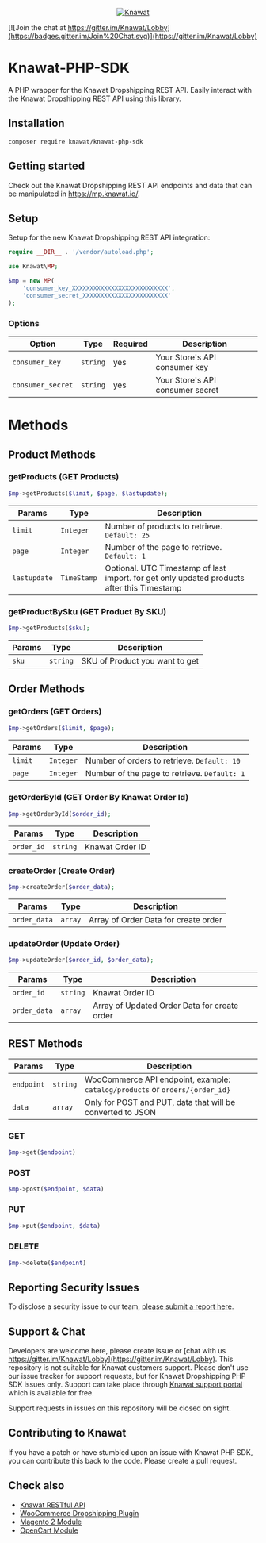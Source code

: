 <p align="center"><a href="https://knawat.com/"><img src="https://knawat.com/wp-content/uploads/2017/10/253_77.png" alt="Knawat"></a></p>

[![Join the chat at https://gitter.im/Knawat/Lobby](https://badges.gitter.im/Join%20Chat.svg)](https://gitter.im/Knawat/Lobby)

# Knawat-PHP-SDK
A PHP wrapper for the Knawat Dropshipping REST API. Easily interact with the Knawat Dropshipping REST API using this library.

## Installation

```
composer require knawat/knawat-php-sdk
```

## Getting started

Check out the Knawat Dropshipping REST API endpoints and data that can be manipulated in <https://mp.knawat.io/>.

## Setup

Setup for the new Knawat Dropshipping REST API integration:

```php
require __DIR__ . '/vendor/autoload.php';

use Knawat\MP;

$mp = new MP(
    'consumer_key_XXXXXXXXXXXXXXXXXXXXXXXXXXX',
    'consumer_secret_XXXXXXXXXXXXXXXXXXXXXXXX'
);
```

### Options

|       Option      |   Type   | Required |                Description                 |
| ----------------- | -------- | -------- | ------------------------------------------ |
| `consumer_key`    | `string` | yes      | Your Store's API consumer key              |
| `consumer_secret` | `string` | yes      | Your Store's API consumer secret           |

# Methods
## Product Methods

### getProducts (GET Products)
```php
$mp->getProducts($limit, $page, $lastupdate);
```
|    Params    |   Type     |                        Description                         |
| ------------ | ---------  | ---------------------------------------------------------- |
| `limit`      | `Integer`  | Number of products to retrieve. `Default: 25`              |
| `page`       | `Integer`  | Number of the page to retrieve. `Default: 1`               |
| `lastupdate` | `TimeStamp` | Optional. UTC Timestamp of last import. for get only updated products after this Timestamp |

### getProductBySku (GET Product By SKU)
```php
$mp->getProducts($sku);
```
|    Params  |   Type    |                        Description                         |
| ---------- | --------  | ---------------------------------------------------------- |
| `sku`      | `string`  | SKU of Product you want to get                             |

## Order Methods
### getOrders (GET Orders)
```php
$mp->getOrders($limit, $page);
```
|    Params    |   Type     |                        Description                         |
| ------------ | ---------  | ---------------------------------------------------------- |
| `limit`      | `Integer`  | Number of orders to retrieve. `Default: 10`                |
| `page`       | `Integer`  | Number of the page to retrieve. `Default: 1`               |


### getOrderById (GET Order By Knawat Order Id)
```php
$mp->getOrderById($order_id);
```
|    Params  |   Type   |                        Description                         |
| ---------- | -------- | ---------------------------------------------------------- |
| `order_id` | `string` |  Knawat Order ID                                           |



### createOrder (Create Order)
```php
$mp->createOrder($order_data);
```
|    Params    |   Type     |                        Description                         |
| ------------ | ---------  | ---------------------------------------------------------- |
| `order_data` | `array`    |  Array of Order Data for create order                      |


### updateOrder (Update Order)
```php
$mp->updateOrder($order_id, $order_data);
```
|    Params    |   Type     |                        Description                         |
| ------------ | ---------  | ---------------------------------------------------------- |
| `order_id`   | `string`   |  Knawat Order ID                                           |
| `order_data` | `array`    |  Array of Updated Order Data for create order              |



## REST Methods

|    Params    |   Type   |                         Description                          |
| ------------ | -------- | ------------------------------------------------------------ |
| `endpoint`   | `string` | WooCommerce API endpoint, example: `catalog/products` or `orders/{order_id}` |
| `data`       | `array`  | Only for POST and PUT, data that will be converted to JSON   |

### GET

```php
$mp->get($endpoint)
```

### POST

```php
$mp->post($endpoint, $data)
```

### PUT

```php
$mp->put($endpoint, $data)
```

### DELETE

```php
$mp->delete($endpoint)
```

## Reporting Security Issues
To disclose a security issue to our team, [please submit a report here](https://knawat.com/contact/).

## Support & Chat
Developers are welcome here, please create issue or [chat with us https://gitter.im/Knawat/Lobby](https://gitter.im/Knawat/Lobby). This repository is not suitable for Knawat customers support. Please don't use our issue tracker for support requests, but for Knawat Dropshipping PHP SDK issues only. Support can take place through [Knawat support portal](https://help.knawat.com/hc/en-us/requests/new/) which is available for free.

Support requests in issues on this repository will be closed on sight.

## Contributing to Knawat
If you have a patch or have stumbled upon an issue with Knawat PHP SDK, you can contribute this back to the code. Please create a pull request.

## Check also
* [Knawat RESTful API](https://mp.knawat.io)
* [WooCommerce Dropshipping Plugin](https://github.com/Knawat/dropshipping-woocommerce)
* [Magento 2 Module](https://github.com/Knawat/knawat-dropshipping-magento2)
* [OpenCart Module](https://github.com/Knawat/knawat-dropshipping-opencart)
